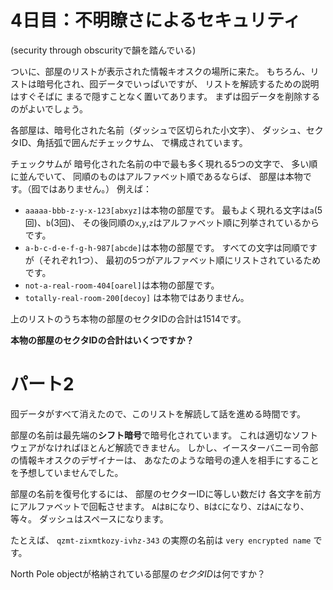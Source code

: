 # 4日目：不明瞭さによるセキュリティ #

(security through obscurityで韻を踏んでいる)

ついに、部屋のリストが表示された情報キオスクの場所に来た。
もちろん、リストは暗号化され、囮データでいっぱいですが、
リストを解読するための説明はすぐそばに
まるで隠すことなく置いてあります。
まずは囮データを削除するのがよいでしょう。

各部屋は、暗号化された名前（ダッシュで区切られた小文字）、
ダッシュ、セクタID、角括弧で囲んだチェックサム、
で構成されています。

チェックサムが
暗号化された名前の中で最も多く現れる5つの文字で、
多い順に並んでいて、
同順のものはアルファベット順であるならば、
部屋は本物です。（囮ではありません。）
例えば：

- `aaaaa-bbb-z-y-x-123[abxyz]`は本物の部屋です。
最もよく現れる文字は`a`(5回)、`b`(3回)、
その後同順の`x`,`y`,`z`はアルファベット順に列挙されているからです。
- `a-b-c-d-e-f-g-h-987[abcde]`は本物の部屋です。
すべての文字は同順ですが（それぞれ1つ）、
最初の5つがアルファベット順にリストされているためです。
- `not-a-real-room-404[oarel]`は本物の部屋です。
- `totally-real-room-200[decoy]` は本物ではありません。

上のリストのうち本物の部屋のセクタIDの合計は1514です。

**本物の部屋のセクタIDの合計はいくつですか？**

# パート2 #

囮データがすべて消えたので、このリストを解読して話を進める時間です。

部屋の名前は最先端の**シフト暗号**で暗号化されています。
これは適切なソフトウェアがなければほとんど解読できません。
しかし、イースターバニー司令部の情報キオスクのデザイナーは、
あなたのような暗号の達人を相手にすることを予想していませんでした。

部屋の名前を復号化するには、
部屋のセクターIDに等しい数だけ
各文字を前方にアルファベットで回転させます。
`A`は`B`になり、`B`は`C`になり、`Z`は`A`になり、等々。
ダッシュはスペースになります。

たとえば、
`qzmt-zixmtkozy-ivhz-343`
の実際の名前は
`very encrypted name`
です。

North Pole objectが格納されている部屋の*セクタID*は何ですか？
